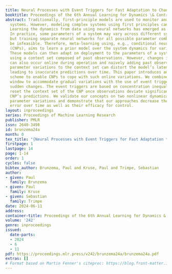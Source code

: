 ```yaml
---
title: Neural Processes with Event Triggers for Fast Adaptation to Changes
booktitle: Proceedings of the 6th Annual Learning for Dynamics \& Control Conference
abstract: Traditionally, first-principle models are used to monitor and control dynamical
  systems. However, modeling complex systems using first principles can be challenging.
  Learning the dynamics from data using neural networks has emerged as a viable alternative.
  In practice, some parameters of a system may vary across different system instances,
  but training separate neural networks for all possible parameter combinations can
  be infeasible. Therefore, meta-learning using, e.g., conditional neural processes
  (CNPs), aims to learn a prior model over the system dynamics for various parameters.
  These models can then adapt on deployment to the parameters of a system instance
  using a context set composed of past observations. However, changes in parameters
  can also occur online during operation and naively adding past observations across
  parameter variations to the context set can distort the model’s latent representation,
  leading to inaccurate predictions over time. This paper introduces an adaptation
  scheme to enable CNPs to cope with such online variations. We combine a sliding
  window to accommodate gradual variations with the use of event triggers to detect
  sudden changes. The event triggers are based on concentration inequalities, they
  reset the context set of the CNP once observations deviate significantly from the
  CNP’s predictions. We validate our concepts on two nonlinear dynamical systems under
  parameter variations and demonstrate that our approaches decrease the prediction
  error over time as well as their efficacy for control.
layout: inproceedings
series: Proceedings of Machine Learning Research
publisher: PMLR
issn: 2640-3498
id: brunzema24a
month: 0
tex_title: "{Neural Processes with Event Triggers for Fast Adaptation to Changes}"
firstpage: 1
lastpage: 14
page: 1-14
order: 1
cycles: false
bibtex_author: Brunzema, Paul and Kruse, Paul and Trimpe, Sebastian
author:
- given: Paul
  family: Brunzema
- given: Paul
  family: Kruse
- given: Sebastian
  family: Trimpe
date: 2024-06-11
address:
container-title: Proceedings of the 6th Annual Learning for Dynamics & Control Conference
volume: '242'
genre: inproceedings
issued:
  date-parts:
  - 2024
  - 6
  - 11
pdf: https://proceedings.mlr.press/v242/brunzema24a/brunzema24a.pdf
extras: []
# Format based on Martin Fenner's citeproc: https://blog.front-matter.io/posts/citeproc-yaml-for-bibliographies/
---
```

